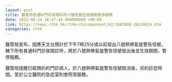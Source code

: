 ```yaml
---
layout: post
title: 醫管局普通科門診夜間診所八號信號生效期間暫停服務
date: 2022-08-24 18:47:44.000000000 +08:00
link: https://news.rthk.hk/rthk/ch/component/k2/1663888-20220824.htm
categories: rthk
---
```


醫管局宣布，因應天文台預計於下午7時25分或以前發出八號熱帶氣旋警告信號，轄下所有普通科門診夜間診所，將於八號熱帶氣旋警告信號發出後並生效期間，暫停服務。

醫管局提醒已經預約的門診病人，於八號熱帶氣旋警告信號取消後，另約診症時間。至於公立醫院的急症室則會照常服務。
